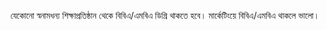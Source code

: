 যেকোনো স্বনামধন্য শিক্ষাপ্রতিষ্ঠান থেকে বিবিএ/এমবিএ ডিগ্রি থাকতে হবে। মার্কেটিংয়ে বিবিএ/এমবিএ থাকলে ভালো।
